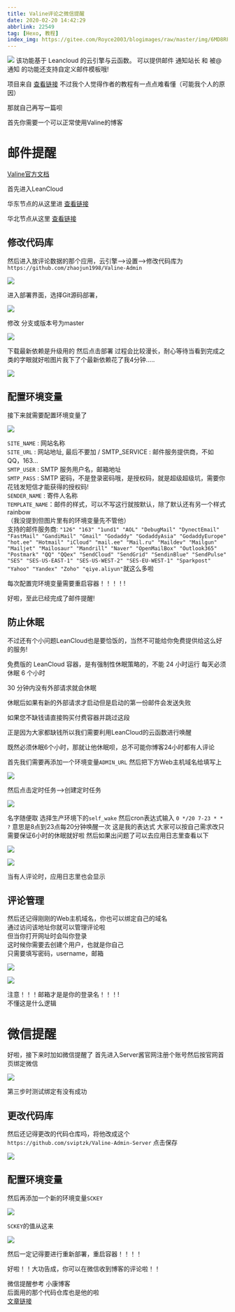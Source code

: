 ```yaml
---
title: Valine评论之微信提醒
date: 2020-02-20 14:42:29
abbrlink: 22549
tag: [Hexo, 教程]
index_img: https://gitee.com/Royce2003/blogimages/raw/master/img/6MD8RFDM3WIAKOP.png
---
```

![](https://i.loli.net/2020/02/26/CUA1Ve4gOPRW83v.png)
该功能基于 Leancloud 的云引擎与云函数。
可以提供邮件 通知站长 和 被@ 通知 的功能还支持自定义邮件模板哦!

项目来自 [查看链接](http://www.zhaojun.im/)
不过我个人觉得作者的教程有一点点难看懂（可能我个人的原因）

那就自己再写一篇呗

首先你需要一个可以正常使用Valine的博客

# 邮件提醒

[Valine官方文档](https://valine.js.org/)

首先进入LeanCloud

华东节点的从这里进 [查看链接](https://tab.leancloud.cn/applist.html#/apps)

华北节点从这里 [查看链接](https://leancloud.cn/dashboard/login.html#/apps)

## 修改代码库
然后进入放评论数据的那个应用，云引擎-->设置-->修改代码库为
` https://github.com/zhaojun1998/Valine-Admin`

![](https://cdn.jsdelivr.net/gh/Royce2019/img/links-img/2335206_9a4e1173_8875_288@1920x1077.jpeg.m.jpg)

进入部署界面，选择Git源码部署，

![](https://cdn.jsdelivr.net/gh/Royce2019/img/links-img/2335206_6d6882b2_8875_2882@1920x588.jpeg.m.jpg)

修改 分支或版本号为master

![](https://cdn.jsdelivr.net/gh/Royce2019/img/links-img/2335206_2fcac2c1_8875_2884@980x480.jpeg.m.jpg)

下载最新依赖是升级用的
然后点击部署
过程会比较漫长，耐心等待当看到完成之类的字眼就好啦图片我下了个最新依赖花了我4分钟.....

![](https://cdn.jsdelivr.net/gh/Royce2019/img/links-img/2335206_539f6cae_8875_2886@748x523.jpeg.m.jpg)

## 配置环境变量
接下来就需要配置环境变量了

![](https://cdn.jsdelivr.net/gh/Royce2019/img/links-img/2335206_f73f537d_8875_2888@1920x1077.jpeg.m.jpg)

`SITE_NAME` : 网站名称  
`SITE_URL` : 网站地址, 最后不要加 / SMTP_SERVICE : 邮件服务提供商，不如QQ，163...  
`SMTP_USER` : SMTP 服务用户名，邮箱地址  
`SMTP_PASS` : SMTP 密码，不是登录密码哦，是授权码，就是超级超级坑，需要你花钱发短信才能获得的授权码!  
`SENDER_NAME` : 寄件人名称  
`TEMPLATE_NAME`：邮件的样式，可以不写这行就按默认，除了默认还有另一个样式rainbow  
（我没提到但图片里有的环境变量先不管他）  
支持的邮件服务商:
`"126" "163" "1und1" "AOL" "DebugMail" "DynectEmail" "FastMail" "GandiMail" "Gmail" "Godaddy" "GodaddyAsia" "GodaddyEurope" "hot.ee" "Hotmail" "iCloud" "mail.ee" "Mail.ru" "Maildev" "Mailgun" "Mailjet" "Mailosaur" "Mandrill" "Naver" "OpenMailBox" "Outlook365" "Postmark" "QQ" "QQex" "SendCloud" "SendGrid" "SendinBlue" "SendPulse" "SES" "SES-US-EAST-1" "SES-US-WEST-2" "SES-EU-WEST-1" "Sparkpost" "Yahoo" "Yandex" "Zoho" "qiye.aliyun"`就这么多啦

<p class="note note-danger">每次配置完环境变量需要重启容器！！！！!</p>

好啦，至此已经完成了邮件提醒!


## 防止休眠
不过还有个小问题LeanCloud也是要恰饭的，当然不可能给你免费提供给这么好的服务!

免费版的 LeanCloud 容器，是有强制性休眠策略的，不能 24 小时运行
每天必须休眠 6 个小时

30 分钟内没有外部请求就会休眠

休眠后如果有新的外部请求才启动但是启动的第一份邮件会发送失败

如果您不缺钱请直接购买付费容器并跳过这段

正是因为大家都缺钱所以我们需要利用LeanCloud的云函数进行唤醒

既然必须休眠6个小时，那就让他休眠呗，总不可能你博客24小时都有人评论

首先我们需要再添加一个环境变量`ADMIN_URL` 然后把下方Web主机域名给填写上

![](https://cdn.jsdelivr.net/gh/Royce2019/img/links-img/2335206_29fdfec6_8875_289@1093x472.jpeg.m.jpg)

然后点击定时任务-->创建定时任务

![](https://cdn.jsdelivr.net/gh/Royce2019/img/links-img/2335206_13b6e405_8875_2892@1920x1077.jpeg.m.jpg)

名字随便取
选择生产环境下的`self_wake`
然后cron表达式输入
`0 */20 7-23 * * ?`
意思是8点到23点每20分钟唤醒一次
这是我的表达式
大家可以按自己需求改只需要保证6小时的休眠就好啦
然后如果出问题了可以去应用日志里查看以下

![](https://cdn.jsdelivr.net/gh/Royce2019/img/links-img/2335206_6f33090a_8875_2894@1920x1077.jpeg.m.jpg)

![](https://cdn.jsdelivr.net/gh/Royce2019/img/links-img/2335206_3b9b9eb2_8880_424@1243x483.jpeg.m.jpg)

当有人评论时，应用日志里也会显示  

## 评论管理
然后还记得刚刚的Web主机域名，你也可以绑定自己的域名  
通过访问该地址你就可以管理评论啦  
但当你打开网址时会叫你登录  
这时候你需要去创建个用户，也就是你自己  
只需要填写密码，username，邮箱

![](https://cdn.jsdelivr.net/gh/Royce2019/img/links-img/2335206_0569b226_8880_4242@1920x1077.jpeg.m.jpg)

![](https://cdn.jsdelivr.net/gh/Royce2019/img/links-img/2335206_7fa85424_8880_4244@893x714.jpeg.m.jpg)

注意！！！邮箱才是是你的登录名！！！!  
不懂这是什么逻辑


# 微信提醒
好啦，接下来时加如微信提醒了
首先进入Server酱官网注册个账号然后按官网首页绑定微信

![](https://cdn.jsdelivr.net/gh/Royce2019/img/links-img/2335206_8f323549_8880_4246@1920x1077.jpeg.m.jpg)

第三步时测试绑定有没有成功

## 更改代码库
然后还记得更改的代码仓库吗，将他改成这个
`https://github.com/sviptzk/Valine-Admin-Server` 点击保存

![](https://cdn.jsdelivr.net/gh/Royce2019/img/links-img/2335206_ab6e6496_8880_4248@903x237.jpeg.m.jpg)

## 配置环境变量
然后再添加一个新的环境变量`SCKEY`

![](https://cdn.jsdelivr.net/gh/Royce2019/img/links-img/2335206_6e8bec86_8880_425@974x73.jpeg.m.jpg)

`SCKEY`的值从这来

![](https://cdn.jsdelivr.net/gh/Royce2019/img/links-img/2335206_f516d74c_8880_4252@1920x1077.jpeg.m.jpg)

<p class="note note-danger">然后一定记得要进行重新部署，重启容器！！！！</p>

好啦！！大功告成，你可以在微信收到博客的评论啦！！

微信提醒参考 小康博客  
后面用的那个代码仓库也是他的啦  
[文章链接](https://www.antmoe.com/posts/2380732b/index.html)